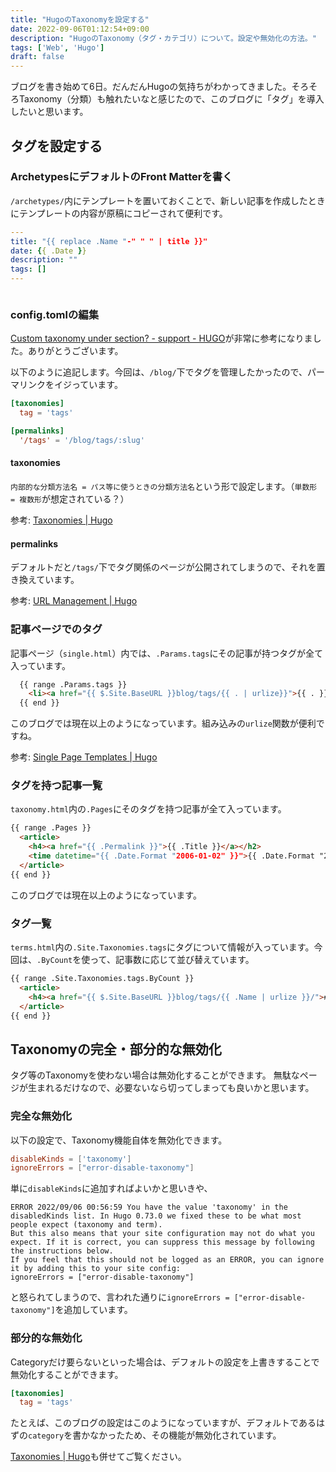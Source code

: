 ```yaml
---
title: "HugoのTaxonomyを設定する"
date: 2022-09-06T01:12:54+09:00
description: "HugoのTaxonomy（タグ・カテゴリ）について。設定や無効化の方法。"
tags: ['Web', 'Hugo']
draft: false
---
```


ブログを書き始めて6日。だんだんHugoの気持ちがわかってきました。そろそろTaxonomy（分類）も触れたいなと感じたので、このブログに「タグ」を導入したいと思います。

## タグを設定する

### ArchetypesにデフォルトのFront Matterを書く

`/archetypes/`内にテンプレートを置いておくことで、新しい記事を作成したときにテンプレートの内容が原稿にコピーされて便利です。

```yaml
---
title: "{{ replace .Name "-" " " | title }}"
date: {{ .Date }}
description: ""
tags: []
---



```

### config.tomlの編集

[Custom taxonomy under section? - support - HUGO](https://discourse.gohugo.io/t/custom-taxonomy-under-section/12905/13)が非常に参考になりました。ありがとうございます。

以下のように追記します。今回は、`/blog/`下でタグを管理したかったので、パーマリンクをイジっています。  

```toml
[taxonomies]
  tag = 'tags'

[permalinks]
  '/tags' = '/blog/tags/:slug'
```

#### taxonomies

`内部的な分類方法名 = パス等に使うときの分類方法名`という形で設定します。（`単数形 = 複数形`が想定されている？）

参考: [Taxonomies | Hugo](https://gohugo.io/content-management/taxonomies#configure-taxonomies)

#### permalinks

デフォルトだと`/tags/`下でタグ関係のページが公開されてしまうので、それを置き換えています。

参考: [URL Management | Hugo](https://gohugo.io/content-management/urls/#permalinks)

### 記事ページでのタグ

記事ページ（`single.html`）内では、`.Params.tags`にその記事が持つタグが全て入っています。

```html
  {{ range .Params.tags }}
    <li><a href="{{ $.Site.BaseURL }}blog/tags/{{ . | urlize}}">{{ . }}</a></li>
  {{ end }}
```

このブログでは現在以上のようになっています。組み込みの`urlize`関数が便利ですね。

参考: [Single Page Templates | Hugo](https://gohugo.io/templates/single-page-templates/)

### タグを持つ記事一覧

`taxonomy.html`内の`.Pages`にそのタグを持つ記事が全て入っています。

```html
{{ range .Pages }}
  <article>
    <h4><a href="{{ .Permalink }}">{{ .Title }}</a></h2>
    <time datetime="{{ .Date.Format "2006-01-02" }}">{{ .Date.Format "2006-01-02" }}</time>
  </article>
{{ end }}
```

このブログでは現在以上のようになっています。

### タグ一覧

`terms.html`内の`.Site.Taxonomies.tags`にタグについて情報が入っています。今回は、`.ByCount`を使って、記事数に応じて並び替えています。

```html
{{ range .Site.Taxonomies.tags.ByCount }}
  <article>
    <h4><a href="{{ $.Site.BaseURL }}blog/tags/{{ .Name | urlize }}/"># {{ .Name }} ({{ .Count }})</a></h2>
  </article>
{{ end }}
```

## Taxonomyの完全・部分的な無効化

タグ等のTaxonomyを使わない場合は無効化することができます。
無駄なページが生まれるだけなので、必要ないなら切ってしまっても良いかと思います。

### 完全な無効化

以下の設定で、Taxonomy機能自体を無効化できます。

```toml
disableKinds = ['taxonomy']
ignoreErrors = ["error-disable-taxonomy"]
```

単に`disableKinds`に追加すればよいかと思いきや、

```
ERROR 2022/09/06 00:56:59 You have the value 'taxonomy' in the disabledKinds list. In Hugo 0.73.0 we fixed these to be what most people expect (taxonomy and term).
But this also means that your site configuration may not do what you expect. If it is correct, you can suppress this message by following the instructions below.
If you feel that this should not be logged as an ERROR, you can ignore it by adding this to your site config:
ignoreErrors = ["error-disable-taxonomy"]
```

と怒られてしまうので、言われた通りに`ignoreErrors = ["error-disable-taxonomy"]`を追加しています。

### 部分的な無効化

Categoryだけ要らないといった場合は、デフォルトの設定を上書きすることで無効化することができます。

```toml
[taxonomies]
  tag = 'tags'
```

たとえば、このブログの設定はこのようになっていますが、デフォルトであるはずの`category`を書かなかったため、その機能が無効化されています。

[Taxonomies | Hugo](https://gohugo.io/content-management/taxonomies#example-removing-default-taxonomies)も併せてご覧ください。
